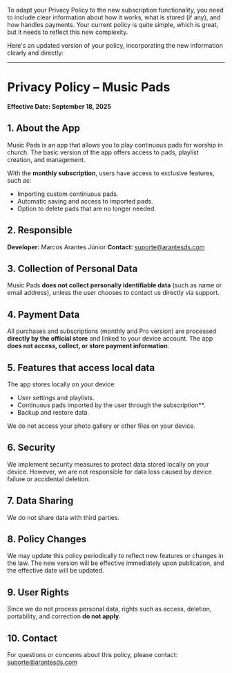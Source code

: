 To adapt your Privacy Policy to the new subscription functionality, you need to include clear information about how it works, what is stored (if any), and how handles payments. Your current policy is quite simple, which is great, but it needs to reflect this new complexity.

Here's an updated version of your policy, incorporating the new information clearly and directly:

---

# Privacy Policy – ​​Music Pads

**Effective Date: September 18, 2025**

## 1. About the App
Music Pads is an app that allows you to play continuous pads for worship in church. The basic version of the app offers access to pads, playlist creation, and management.

With the **monthly subscription**, users have access to exclusive features, such as:
* Importing custom continuous pads.
* Automatic saving and access to imported pads.
* Option to delete pads that are no longer needed.

## 2. Responsible
**Developer:** Marcos Arantes Júnior
**Contact:** suporte@arantesds.com

## 3. Collection of Personal Data
Music Pads **does not collect personally identifiable data** (such as name or email address), unless the user chooses to contact us directly via support.

## 4. Payment Data
All purchases and subscriptions (monthly and Pro version) are processed **directly by the official store** and linked to your device account. The app **does not access, collect, or store payment information**.

## 5. Features that access local data
The app stores locally on your device:
* User settings and playlists.
* Continuous pads imported by the user through the subscription**.
* Backup and restore data.

We do not access your photo gallery or other files on your device.

## 6. Security
We implement security measures to protect data stored locally on your device. However, we are not responsible for data loss caused by device failure or accidental deletion.

## 7. Data Sharing
We do not share data with third parties.

## 8. Policy Changes
We may update this policy periodically to reflect new features or changes in the law. The new version will be effective immediately upon publication, and the effective date will be updated.

## 9. User Rights
Since we do not process personal data, rights such as access, deletion, portability, and correction **do not apply**.

## 10. Contact
For questions or concerns about this policy, please contact: suporte@arantesds.com
